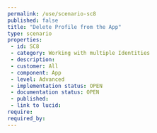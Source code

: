 ```yaml
---
permalink: /use/scenario-sc8
published: false
title: "Delete Profile from the App"
type: scenario
properties:
 - id: SC8
 - category: Working with multiple Identities
 - description: 
 - customer: All
 - component: App
 - level: Advanced
 - implementation status: OPEN
 - documentation status: OPEN
 - published: 
 - link to lucid: 
require:
required_by:
---
```


